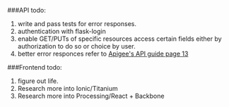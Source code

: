 ###API todo:
1. write and pass tests for error responses.
2. authentication with flask-login
3. enable GET/PUTs of specific resources access certain fields either by authorization to do so or choice by user.
4. better error responces refer to [Apigee's API guide page 13](https://pages.apigee.com/rs/apigee/images/api-design-ebook-2012-03.pdf)

###Frontend todo:
1. figure out life. 
2. Research more into Ionic/Titanium
3. Research more into Processing/React + Backbone

